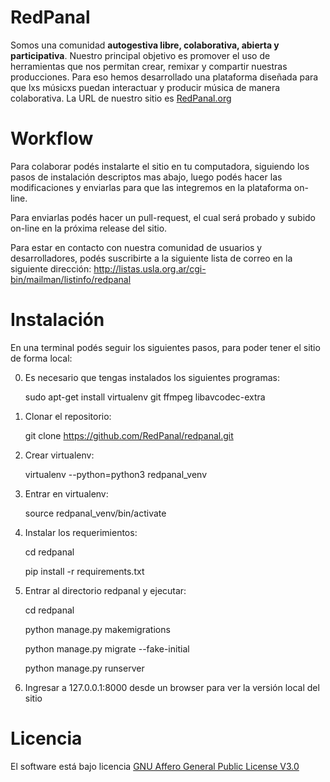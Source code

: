 
RedPanal
========

Somos una comunidad **autogestiva libre, colaborativa, abierta y participativa**. Nuestro principal
objetivo es promover el uso de herramientas que nos permitan crear, remixar y compartir nuestras producciones.
Para eso hemos desarrollado una plataforma diseñada para que lxs músicxs puedan interactuar y producir música de
manera colaborativa. La URL de nuestro sitio es [RedPanal.org](http://redpanal.org)


Workflow
========

Para colaborar podés instalarte el sitio en tu computadora, siguiendo los pasos de instalación descriptos mas abajo,
luego podés hacer las modificaciones y enviarlas para que las integremos en la plataforma on-line.

Para enviarlas podés hacer un pull-request, el cual será probado y subido on-line en la próxima release del sitio.

Para estar en contacto con nuestra comunidad de usuarios y desarrolladores, podés suscribirte a la siguiente
lista de correo en la siguiente dirección: http://listas.usla.org.ar/cgi-bin/mailman/listinfo/redpanal


Instalación
===========

En una terminal podés seguir los siguientes pasos, para poder tener el sitio de forma local:

0) Es necesario que tengas instalados los siguientes programas:

    sudo apt-get install virtualenv git ffmpeg libavcodec-extra

1) Clonar el repositorio:

    git clone https://github.com/RedPanal/redpanal.git

2) Crear virtualenv:

    virtualenv --python=python3 redpanal_venv

3) Entrar en virtualenv:

    source redpanal_venv/bin/activate

4) Instalar los requerimientos:

    cd redpanal
    
    pip install -r requirements.txt

5) Entrar al directorio redpanal y ejecutar:

    cd redpanal
    
    python manage.py makemigrations

    python manage.py migrate --fake-initial
    
    python manage.py runserver
    
6)  Ingresar a 127.0.0.1:8000 desde un browser para ver la versión local del sitio 

Licencia
========

El software está bajo licencia [GNU Affero General Public License V3.0](https://www.gnu.org/licenses/agpl-3.0.html)

